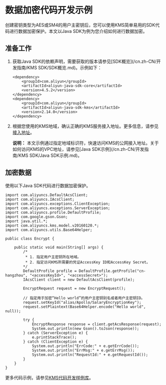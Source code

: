 # 数据加密代码开发示例

创建密钥类型为AES或SM4的用户主密钥后，您可以使用KMS简单易用的SDK代码进行数据加密保护。本文以Java SDK为例为您介绍如何进行数据加密。

## 准备工作

1.  获取Java SDK的依赖声明，需要获取的版本请参见[SDK概览](/cn.zh-CN/开发指南/KMS SDK/SDK概览.md)。示例如下：

    ```
    <dependency>
        <groupId>com.aliyun</groupId>
        <artifactId>aliyun-java-sdk-core</artifactId>
        <version>4.5.2</version>
    </dependency>
    <dependency>
        <groupId>com.aliyun</groupId>
        <artifactId>aliyun-java-sdk-kms</artifactId>
        <version>2.14.0</version>
    </dependency>
    ```

2.  根据您使用的KMS地域，确认正确的KMS服务接入地址。更多信息，请参见[接入地址](/cn.zh-CN/API参考/调用方式/请求结构.md)。

    **说明：** 本文示例通过指定地域标识符，快速访问KMS的公网接入地址。关于如何访问KMS的VPC地址，请参见[Java SDK示例](/cn.zh-CN/开发指南/KMS SDK/Java SDK示例.md)。


## 加密数据

使用以下Java SDK代码进行数据加密保护。

```
import com.aliyuncs.DefaultAcsClient;
import com.aliyuncs.IAcsClient;
import com.aliyuncs.exceptions.ClientException;
import com.aliyuncs.exceptions.ServerException;
import com.aliyuncs.profile.DefaultProfile;
import com.google.gson.Gson;
import java.util.*;
import com.aliyuncs.kms.model.v20160120.*;
import com.aliyuncs.utils.Base64Helper;

public class Encrypt {

    public static void main(String[] args) {
        /* 
         * 1. 指定用户主密钥所在地域。
         * 2. 指定访问KMS所需要的凭证AccessKey ID和AccessKey Secret。
        */
        DefaultProfile profile = DefaultProfile.getProfile("cn-hangzhou", "<accessKeyId>", "<accessSecret>");
        IAcsClient client = new DefaultAcsClient(profile);

        EncryptRequest request = new EncryptRequest();
        
        // 指定用于加密“Hello world”的用户主密钥别名或者用户主密钥ID。
        request.setKeyId("alias/Apollo/SalaryEncryptionKey");
        request.setPlaintext(Base64Helper.encode("Hello world", null));

        try {
            EncryptResponse response = client.getAcsResponse(request);
            System.out.println(new Gson().toJson(response));
        } catch (ServerException e) {
            e.printStackTrace();
        } catch (ClientException e) {
            System.out.println("ErrCode:" + e.getErrCode());
            System.out.println("ErrMsg:" + e.getErrMsg());
            System.out.println("RequestId:" + e.getRequestId());
        }
    }
}
```

更多代码示例，请参见[KMS代码开发样例库](https://github.com/aliyun/alibabacloud-kms-demo)。

